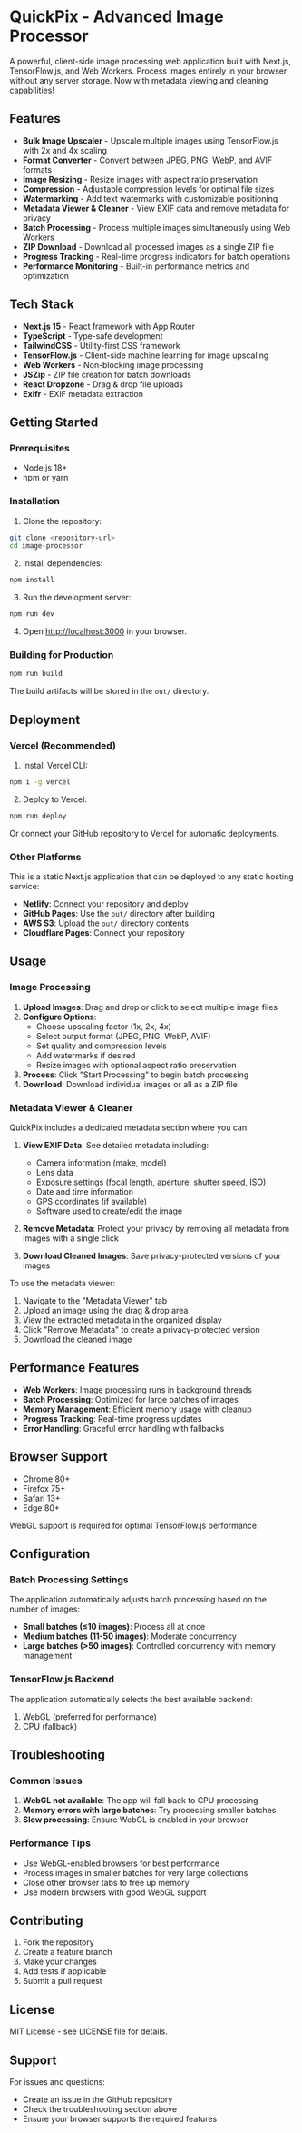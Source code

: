 # QuickPix - Advanced Image Processor

A powerful, client-side image processing web application built with Next.js, TensorFlow.js, and Web Workers. Process images entirely in your browser without any server storage. Now with metadata viewing and cleaning capabilities!

## Features

- **Bulk Image Upscaler** - Upscale multiple images using TensorFlow.js with 2x and 4x scaling
- **Format Converter** - Convert between JPEG, PNG, WebP, and AVIF formats
- **Image Resizing** - Resize images with aspect ratio preservation
- **Compression** - Adjustable compression levels for optimal file sizes
- **Watermarking** - Add text watermarks with customizable positioning
- **Metadata Viewer & Cleaner** - View EXIF data and remove metadata for privacy
- **Batch Processing** - Process multiple images simultaneously using Web Workers
- **ZIP Download** - Download all processed images as a single ZIP file
- **Progress Tracking** - Real-time progress indicators for batch operations
- **Performance Monitoring** - Built-in performance metrics and optimization

## Tech Stack

- **Next.js 15** - React framework with App Router
- **TypeScript** - Type-safe development
- **TailwindCSS** - Utility-first CSS framework
- **TensorFlow.js** - Client-side machine learning for image upscaling
- **Web Workers** - Non-blocking image processing
- **JSZip** - ZIP file creation for batch downloads
- **React Dropzone** - Drag & drop file uploads
- **Exifr** - EXIF metadata extraction

## Getting Started

### Prerequisites

- Node.js 18+ 
- npm or yarn

### Installation

1. Clone the repository:
```bash
git clone <repository-url>
cd image-processor
```

2. Install dependencies:
```bash
npm install
```

3. Run the development server:
```bash
npm run dev
```

4. Open [http://localhost:3000](http://localhost:3000) in your browser.

### Building for Production

```bash
npm run build
```

The build artifacts will be stored in the `out/` directory.

## Deployment

### Vercel (Recommended)

1. Install Vercel CLI:
```bash
npm i -g vercel
```

2. Deploy to Vercel:
```bash
npm run deploy
```

Or connect your GitHub repository to Vercel for automatic deployments.

### Other Platforms

This is a static Next.js application that can be deployed to any static hosting service:

- **Netlify**: Connect your repository and deploy
- **GitHub Pages**: Use the `out/` directory after building
- **AWS S3**: Upload the `out/` directory contents
- **Cloudflare Pages**: Connect your repository

## Usage

### Image Processing

1. **Upload Images**: Drag and drop or click to select multiple image files
2. **Configure Options**: 
   - Choose upscaling factor (1x, 2x, 4x)
   - Select output format (JPEG, PNG, WebP, AVIF)
   - Set quality and compression levels
   - Add watermarks if desired
   - Resize images with optional aspect ratio preservation
3. **Process**: Click "Start Processing" to begin batch processing
4. **Download**: Download individual images or all as a ZIP file

### Metadata Viewer & Cleaner

QuickPix includes a dedicated metadata section where you can:

1. **View EXIF Data**: See detailed metadata including:
   - Camera information (make, model)
   - Lens data
   - Exposure settings (focal length, aperture, shutter speed, ISO)
   - Date and time information
   - GPS coordinates (if available)
   - Software used to create/edit the image

2. **Remove Metadata**: Protect your privacy by removing all metadata from images with a single click

3. **Download Cleaned Images**: Save privacy-protected versions of your images

To use the metadata viewer:
1. Navigate to the "Metadata Viewer" tab
2. Upload an image using the drag & drop area
3. View the extracted metadata in the organized display
4. Click "Remove Metadata" to create a privacy-protected version
5. Download the cleaned image

## Performance Features

- **Web Workers**: Image processing runs in background threads
- **Batch Processing**: Optimized for large batches of images
- **Memory Management**: Efficient memory usage with cleanup
- **Progress Tracking**: Real-time progress updates
- **Error Handling**: Graceful error handling with fallbacks

## Browser Support

- Chrome 80+
- Firefox 75+
- Safari 13+
- Edge 80+

WebGL support is required for optimal TensorFlow.js performance.

## Configuration

### Batch Processing Settings

The application automatically adjusts batch processing based on the number of images:

- **Small batches (≤10 images)**: Process all at once
- **Medium batches (11-50 images)**: Moderate concurrency
- **Large batches (>50 images)**: Controlled concurrency with memory management

### TensorFlow.js Backend

The application automatically selects the best available backend:
1. WebGL (preferred for performance)
2. CPU (fallback)

## Troubleshooting

### Common Issues

1. **WebGL not available**: The app will fall back to CPU processing
2. **Memory errors with large batches**: Try processing smaller batches
3. **Slow processing**: Ensure WebGL is enabled in your browser

### Performance Tips

- Use WebGL-enabled browsers for best performance
- Process images in smaller batches for very large collections
- Close other browser tabs to free up memory
- Use modern browsers with good WebGL support

## Contributing

1. Fork the repository
2. Create a feature branch
3. Make your changes
4. Add tests if applicable
5. Submit a pull request

## License

MIT License - see LICENSE file for details.

## Support

For issues and questions:
- Create an issue in the GitHub repository
- Check the troubleshooting section above
- Ensure your browser supports the required features